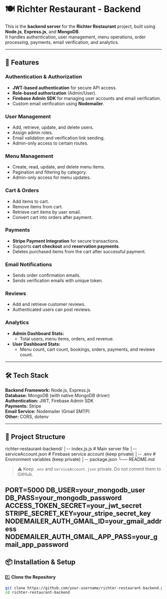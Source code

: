 # 🍽️ Richter Restaurant - Backend

This is the **backend server** for the **Richter Restaurant** project, built using **Node.js**, **Express.js**, and **MongoDB**.  
It handles authentication, user management, menu operations, order processing, payments, email verification, and analytics.

---

## 🚀 Features

### **Authentication & Authorization**
- **JWT-based authentication** for secure API access.
- **Role-based authorization** (Admin/User).
- **Firebase Admin SDK** for managing user accounts and email verification.
- Custom email verification using **Nodemailer**.

### **User Management**
- Add, retrieve, update, and delete users.
- Assign admin roles.
- Email validation and verification link sending.
- Admin-only access to certain routes.

### **Menu Management**
- Create, read, update, and delete menu items.
- Pagination and filtering by category.
- Admin-only access for menu updates.

### **Cart & Orders**
- Add items to cart.
- Remove items from cart.
- Retrieve cart items by user email.
- Convert cart into orders after payment.

### **Payments**
- **Stripe Payment Integration** for secure transactions.
- Supports **cart checkout** and **reservation payments**.
- Deletes purchased items from the cart after successful payment.

### **Email Notifications**
- Sends order confirmation emails.
- Sends verification emails with unique token.

### **Reviews**
- Add and retrieve customer reviews.
- Authenticated users can post reviews.

### **Analytics**
- **Admin Dashboard Stats:**
  - Total users, menu items, orders, and revenue.
- **User Dashboard Stats:**
  - Menu count, cart count, bookings, orders, payments, and reviews count.

---

## 🛠️ Tech Stack

**Backend Framework:** Node.js, Express.js  
**Database:** MongoDB (with native MongoDB driver)  
**Authentication:** JWT, Firebase Admin SDK  
**Payments:** Stripe  
**Email Service:** Nodemailer (Gmail SMTP)  
**Other:** CORS, dotenv

---

## 📂 Project Structure

richter-restaurant-backend/
│-- index.js.js # Main server file
│-- serviceAccount.json # Firebase service account (keep private)
│-- .env # Environment variables (keep private)
│-- package.json
└── README.md

> ⚠️ Keep `.env` and `serviceAccount.json` private. Do not commit them to GitHub.

PORT=5000
DB_USER=your_mongodb_user
DB_PASS=your_mongodb_password
ACCESS_TOKEN_SECRET=your_jwt_secret
STRIPE_SECRET_KEY=your_stripe_secret_key
NODEMAILER_AUTH_GMAIL_ID=your_gmail_address
NODEMAILER_AUTH_GMAIL_APP_PASS=your_gmail_app_password
---

## 📦 Installation & Setup

1️⃣ **Clone the Repository**
```bash
git clone https://github.com/your-username/richter-restaurant-backend.git
cd richter-restaurant-backend
